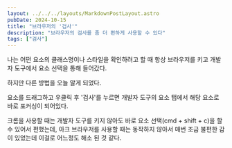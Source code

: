 ```yaml
---
layout: ../../../layouts/MarkdownPostLayout.astro
pubDate: 2024-10-15
title: "브라우저의 '검사'"
description: "브라우저의 검사를 좀 더 편하게 사용할 수 있다"
tags: ["검사"]
---
```




나는 어떤 요소의 클래스명이나 스타일을 확인하려고 할 때 항상 브라우저를 키고 개발자 도구에서 요소 선택을 통해 들어갔다. 

하지만 다른 방법을 오늘 알게 되었다.

요소를 드래그하고 우클릭 후 '검사'를 누르면 개발자 도구의 요소 탭에서 해당 요소로 바로 포커싱이 되어있다.



크롬을 사용할 때는 개발자 도구를 키지 않아도 바로 요소 선택(cmd + shift + c)을 할 수 있어서 편했는데, 아크 브라우저를 사용할 때는 동작하지 않아서 매번 조금 불편한 감이 있었는데 이걸로 어느정도 해소 된 것 같다.


